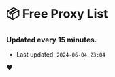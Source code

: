 # :package: Free Proxy List
### Updated every 15 minutes.

- Last updated: `2024-06-04 23:04`

:heart:
